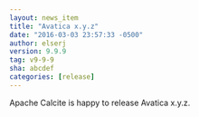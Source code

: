```yaml
---
layout: news_item
title: "Avatica x.y.z"
date: "2016-03-03 23:57:33 -0500"
author: elserj
version: 9.9.9
tag: v9-9-9
sha: abcdef
categories: [release]
---
```

<!--
{% comment %}
Licensed to the Apache Software Foundation (ASF) under one or more
contributor license agreements.  See the NOTICE file distributed with
this work for additional information regarding copyright ownership.
The ASF licenses this file to you under the Apache License, Version 2.0
(the "License"); you may not use this file except in compliance with
the License.  You may obtain a copy of the License at

http://www.apache.org/licenses/LICENSE-2.0

Unless required by applicable law or agreed to in writing, software
distributed under the License is distributed on an "AS IS" BASIS,
WITHOUT WARRANTIES OR CONDITIONS OF ANY KIND, either express or implied.
See the License for the specific language governing permissions and
limitations under the License.
{% endcomment %}
-->

Apache Calcite is happy to release Avatica x.y.z.
